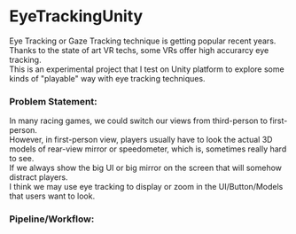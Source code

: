 # EyeTrackingUnity
Eye Tracking or Gaze Tracking technique is getting popular recent years. Thanks to the state of art VR techs, some VRs offer high accurarcy eye tracking. \
This is an experimental project that I test on Unity platform to explore some kinds of "playable" way with eye tracking techniques. 

### Problem Statement: 
In many racing games, we could switch our views from third-person to first-person. \
However, in first-person view, players usually have to look the actual 3D models of rear-view mirror or speedometer, which is, sometimes really hard to see. \
If we always show the big UI or big mirror on the screen that will somehow distract players. \
I think we may use eye tracking to display or zoom in the UI/Button/Models that users want to look. 

### Pipeline/Workflow:

